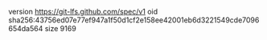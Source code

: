 version https://git-lfs.github.com/spec/v1
oid sha256:43756ed07e77ef947a1f50d1cf2e158ee42001eb6d3221549cde7096654da564
size 9169
